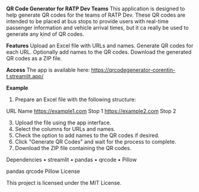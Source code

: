 **QR Code Generator for RATP Dev Teams**
This application is designed to help generate QR codes for the teams of RATP Dev. These QR codes are intended to be placed at bus stops to provide users with real-time passenger information and vehicle arrival times, but it ca really be used to generate any kind of QR codes.

**Features**
Upload an Excel file with URLs and names.
Generate QR codes for each URL.
Optionally add names to the QR codes.
Download the generated QR codes as a ZIP file.

**Access**
The app is available here: https://qrcodegenerator-corentin-t.streamlit.app/

**Example**
1.	Prepare an Excel file with the following structure:
   
URL	Name
https://example1.com
Stop 1
https://example2.com
Stop 2

3.	Upload the file using the app interface.
4.	Select the columns for URLs and names.
5.	Check the option to add names to the QR codes if desired.
6.	Click "Generate QR Codes" and wait for the process to complete.
7.	Download the ZIP file containing the QR codes.
   
Dependencies
•	streamlit
•	pandas
•	qrcode
•	Pillow


pandas
qrcode
Pillow
License

This project is licensed under the MIT License.
